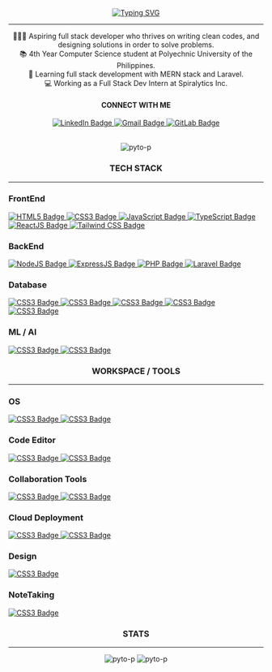 <div align="center">
<a href="https://git.io/typing-svg"><img src="https://readme-typing-svg.demolab.com?font=Fira+Code&weight=700&size=40&duration=3000&pause=1000&color=BF91F3&background=1A1B2700&center=true&vCenter=true&width=600&height=80&lines=WHOAMI;SUP%2C+I'M+PYTO-P;AN+OPEN-SOURCE+ENJOYER" alt="Typing SVG" /></a>
</div>
<hr>

<p align="center">
  🧑🏽‍💻 Aspiring full stack developer who thrives on writing clean codes, and designing solutions in order to solve problems.
  <br>
  📚 4th Year Computer Science student at Polyechnic University of the Philippines.
  <br>
  🧠 Learning full stack development with MERN stack and Laravel.
  <br>
  💻 Working as a Full Stack Dev Intern at Spiralytics Inc.
</p>

<h4 align="center">CONNECT WITH ME</h4>
<div align="center">
  <a href="https://www.linkedin.com/in/sbstntmprl/">
    <img src="https://img.shields.io/badge/Linkedin-%230077B5?style=for-the-badge&logo=linkedin&logoColor=white" alt="LinkedIn Badge"/>
  </a>
  
  <a href="mailto:pytop.codes@gmail.com">
    <img src="https://img.shields.io/badge/Gmail-D14836?style=for-the-badge&logo=gmail&logoColor=white" alt="Gmail Badge"/>
  </a>
  
  <a href="https://gitlab.com/pyto-p">
    <img src="https://img.shields.io/badge/GitLab-FC6D26?style=for-the-badge&logo=gtilab&logoColor=white" alt="GitLab Badge"/>
  </a>
</div>

<br>

<p align="center"><img src="https://github-readme-streak-stats.herokuapp.com/?user=pyto-p&theme=tokyonight" alt="pyto-p" /></p>

<h3 align="center">TECH STACK</h3>
<hr>
<div align="left">
  <h3>FrontEnd</h3>
  <a href="#">
    <img src="https://img.shields.io/badge/HTML-%23E34F26?style=for-the-badge&logo=html5&logoColor=white" alt="HTML5 Badge"/>
  </a>

  <a href="#">
    <img src="https://img.shields.io/badge/CSS-1572B6?style=for-the-badge&logo=css3&logoColor=fff" alt="CSS3 Badge"/>
  </a>

  <a href="#">
    <img src="https://img.shields.io/badge/JavaScript-F7DF1E?style=for-the-badge&logo=javascript&logoColor=fff" alt="JavaScript Badge"/>
  </a>

  <a href="#">
    <img src="https://img.shields.io/badge/TypeScript-3178C6?style=for-the-badge&logo=typescript&logoColor=fff" alt="TypeScript Badge"/>
  </a>

  <a href="#">
    <img src="https://img.shields.io/badge/ReactJS-%2320232a?style=for-the-badge&logo=react&logoColor=%2361DAFB" alt="ReactJS Badge"/>
  </a>

  <a href="#">
    <img src="https://img.shields.io/badge/Tailwind%20CSS-%2338B2AC?style=for-the-badge&logo=tailwind-css&logoColor=fff" alt="Tailwind CSS Badge"/>
  </a>
</div>

<div align="left">
  <h3>BackEnd</h3>
   <a href="#">
    <img src="https://img.shields.io/badge/Node.js-6DA55F?style=for-the-badge&logo=node.js&logoColor=fff" alt="NodeJS Badge"/>
  </a>

  <a href="#">
    <img src="https://img.shields.io/badge/Express.js-%23404d59?style=for-the-badge&logo=express&logoColor=fff" alt="ExpressJS Badge"/>
  </a>
  
  <a href="#">
    <img src="https://img.shields.io/badge/php-%23777BB4?style=for-the-badge&logo=php&logoColor=fff" alt="PHP Badge"/>
  </a>

  <a href="#">
    <img src="https://img.shields.io/badge/Laravel-%23FF2D20?style=for-the-badge&logo=laravel&logoColor=fff" alt="Laravel Badge"/>
  </a>
</div>

<div align="left">
  <h3>Database</h3>
  
  <a href="#">
    <img src="https://img.shields.io/badge/MongoDB-%234ea94b?style=for-the-badge&logo=mongodb&logoColor=fff" alt="CSS3 Badge"/>
  </a>
  
  <a href="#">
    <img src="https://img.shields.io/badge/MySQL-4479A1?style=for-the-badge&logo=mysql&logoColor=fff" alt="CSS3 Badge"/>
  </a>
  
  <a href="#">
    <img src="https://img.shields.io/badge/MariaDB-003545?style=for-the-badge&logo=mariadb&logoColor=fff" alt="CSS3 Badge"/>
  </a>

  <a href="#">
    <img src="https://img.shields.io/badge/Firebase-039BE5?style=for-the-badge&logo=Firebase&logoColor=fff" alt="CSS3 Badge"/>
  </a>

  <a href="#">
    <img src="https://img.shields.io/badge/SQLite-%2307405e?style=for-the-badge&logo=sqlite&logoColor=fff" alt="CSS3 Badge"/>
  </a>
</div>

<div align="left">
  <h3 align="left">ML / AI</h3>
  
  <a href="#">
    <img src="https://img.shields.io/badge/Python-3776AB?style=for-the-badge&logo=python&logoColor=fff" alt="CSS3 Badge"/>
  </a>
  
  <a href="#">
    <img src="https://img.shields.io/badge/Hugging%20Face-FFD21E?style=for-the-badge&logo=huggingface&logoColor=fff" alt="CSS3 Badge"/>
  </a>
</div>

<div align="left">
  <h3 align="center">WORKSPACE / TOOLS</h3>
  <hr>
  <h3>OS</h3>
  <a href="#">
    <img src="https://img.shields.io/badge/Linux-FCC624?style=for-the-badge&logo=linux&logoColor=black" alt="CSS3 Badge"/>
  </a>
  <a href="#">
    <img src="https://img.shields.io/badge/Arch%20Linux-1793D1?style=for-the-badge&logo=arch-linux&logoColor=fff" alt="CSS3 Badge"/>
  </a>
  <h3>Code Editor</h3>
  <a href="#">
    <img src="https://img.shields.io/badge/Neovim-57A143?style=for-the-badge&logo=neovim&logoColor=fff" alt="CSS3 Badge"/>
  </a>
  <a href="#">
    <img src="https://img.shields.io/badge/VSCode-2F80ED?style=for-the-badge&logo=vscodium&logoColor=fff" alt="CSS3 Badge"/>
  </a>
  
  <h3>Collaboration Tools</h3>
  <a href="#">
    <img src="https://img.shields.io/badge/Jira-0052CC?style=for-the-badge&logo=jira&logoColor=fff" alt="CSS3 Badge"/>
  </a>
  <a href="#">
    <img src="https://img.shields.io/badge/Trello-0052CC?style=for-the-badge&logo=trello&logoColor=fff" alt="CSS3 Badge"/>
  </a>
  
  <h3>Cloud Deployment</h3>
  <a href="#">
    <img src="https://img.shields.io/badge/Netlify-%23000000?style=for-the-badge&logo=netlify&logoColor=#00C7B7" alt="CSS3 Badge"/>
  </a>
  <a href="#">
    <img src="https://img.shields.io/badge/Vercel-%23000000?style=for-the-badge&logo=vercel&logoColor=fff" alt="CSS3 Badge"/>
  </a>
  
  <h3>Design</h3>
  <a href="#">
    <img src="https://img.shields.io/badge/Figma-F24E1E?style=for-the-badge&logo=figma&logoColor=fff" alt="CSS3 Badge"/>
  </a>
  
  <h3>NoteTaking</h3>
  <a href="#">
    <img src="https://img.shields.io/badge/Obsidian-%23483699?style=for-the-badge&logo=obsidian&logoColor=fff" alt="CSS3 Badge"/>
  </a>
  </div>

<div align="center">
  <h3>STATS</h3>
  <hr>
  <img src="https://github-readme-stats.vercel.app/api?username=pyto-p&theme=tokyonight&show=reviews&show_icons=true&locale=en" alt="pyto-p" />
  <img src="https://github-readme-stats.vercel.app/api/top-langs?username=pyto-p&theme=tokyonight&show_icons=true&locale=en&layout=donut" alt="pyto-p" />
</div>



